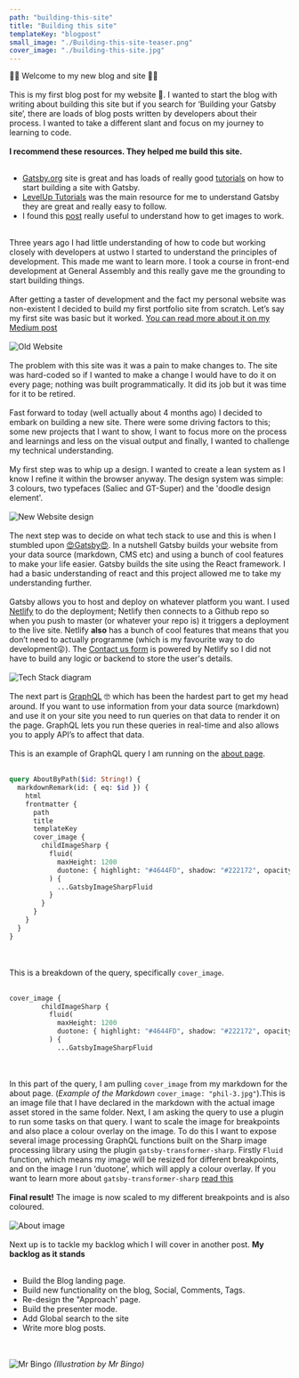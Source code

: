 ```yaml
---
path: "building-this-site"
title: "Building this site"
templateKey: "blogpost"
small_image: "./Building-this-site-teaser.png"
cover_image: "./building-this-site.jpg"
---
```


👋🏻 Welcome to my new blog and site 👋🏻
<br><br>
This is my first blog post for my website 🤞. I wanted to start the blog with writing about building this site but if you search for ‘Building your Gatsby site’, there are loads of blog posts written by developers about their process. I wanted to take a different slant and focus on my journey to learning to code.
<br><br>
**I recommend these resources. They helped me build this site.**
<br><br>

- [Gatsby.org](https://www.gatsbyjs.org) site is great and has loads of really good [tutorials](https://www.gatsbyjs.org/tutorial/) on how to start building a site with Gatsby.
- [LevelUp Tutorials](https://www.youtube.com/watch?v=b2H7fWhQcdE) was the main resource for me to understand Gatsby they are great and really easy to follow.
- I found this [post](https://codebushi.com/using-gatsby-image-version1/) really useful to understand how to get images to work.
  <br><br>

Three years ago I had little understanding of how to code but working closely with developers at ustwo I started to understand the principles of development. This made me want to learn more. I took a course in front-end development at General Assembly and this really gave me the grounding to start building things.
<br><br>
After getting a taster of development and the fact my personal website was non-existent I decided to build my first portfolio site from scratch. Let’s say my first site was basic but it worked. [You can read more about it on my Medium post](https://medium.com/@phillackmaker/2015-resolution-3eafe76044c2)
<br><br>
![Old Website](old-webiste.png)
<br><br>
The problem with this site was it was a pain to make changes to. The site was hard-coded so if I wanted to make a change I would have to do it on every page; nothing was built programmatically. It did its job but it was time for it to be retired.
<br><br>
Fast forward to today (well actually about 4 months ago) I decided to embark on building a new site. There were some driving factors to this; some new projects that I want to show, I want to focus more on the process and learnings and less on the visual output and finally, I wanted to challenge my technical understanding.
<br><br>
My first step was to whip up a design. I wanted to create a lean system as I know I refine it within the browser anyway. The design system was simple: 3 colours, two typefaces (Saliec and GT-Super) and the 'doodle design element'.
<br><br>
![New Website design](website-design.png)
<br><br>
The next step was to decide on what tech stack to use and this is when I stumbled upon [😍Gatsby😍](https://www.gatsbyjs.org). In a nutshell Gatsby builds your website from your data source (markdown, CMS etc) and using a bunch of cool features to make your life easier. Gatsby builds the site using the React framework. I had a basic understanding of react and this project allowed me to take my understanding further.
<br><br>
Gatsby allows you to host and deploy on whatever platform you want. I used [Netlify](https://www.netlify.com/) to do the deployment; Netlify then connects to a Github repo so when you push to master (or whatever your repo is) it triggers a deployment to the live site. Netlify **also** has a bunch of cool features that means that you don’t need to actually programme (which is my favourite way to do development😜). The [Contact us form](/about) is powered by Netlify so I did not have to build any logic or backend to store the user's details.
<br><br>
![Tech Stack diagram](Diagarms-blog-03.png)
<br><br>
The next part is [GraphQL](https://graphql.org/) 🤓 which has been the hardest part to get my head around. If you want to use information from your data source (markdown) and use it on your site you need to run queries on that data to render it on the page. GraphQL lets you run these queries in real-time and also allows you to apply API’s to affect that data.
<br><br>
This is an example of GraphQL query I am running on the [about page](/about).
<br><br>

```graphql
query AboutByPath($id: String!) {
  markdownRemark(id: { eq: $id }) {
    html
    frontmatter {
      path
      title
      templateKey
      cover_image {
        childImageSharp {
          fluid(
            maxHeight: 1200
            duotone: { highlight: "#4644FD", shadow: "#222172", opacity: 65 }
          ) {
            ...GatsbyImageSharpFluid
          }
        }
      }
    }
  }
}
```

<br><br>
This is a breakdown of the query, specifically `cover_image`.
<br><br>

```graphql
cover_image {
        childImageSharp {
          fluid(
            maxHeight: 1200
            duotone: { highlight: "#4644FD", shadow: "#222172", opacity: 65 }
          ) {
            ...GatsbyImageSharpFluid
```

<br><br>
In this part of the query, I am pulling `cover_image` from my markdown for the about page. (_Example of the Markdown_ `cover_image: "phil-3.jpg"`).This is an image file that I have declared in the markdown with the actual image asset stored in the same folder. Next, I am asking the query to use a plugin to run some tasks on that query. I want to scale the image for breakpoints and also place a colour overlay on the image. To do this I want to expose several image processing GraphQL functions built on the Sharp image processing library using the plugin `gatsby-transformer-sharp`. Firstly `Fluid` function, which means my image will be resized for different breakpoints, and on the image I run ‘duotone’, which will apply a colour overlay. If you want to learn more about `gatsby-transformer-sharp` [read this](https://image-processing.gatsbyjs.org/)
<br><br>
**Final result!** The image is now scaled to my different breakpoints and is also coloured.
<br><br>
![About image](about-screenshot.png)
<br><br>
Next up is to tackle my backlog which I will cover in another post.
**My backlog as it stands**
<br><br>

- Build the Blog landing page.
- Build new functionality on the blog, Social, Comments, Tags.
- Re-design the "Approach' page.
- Build the presenter mode.
- Add Global search to the site
- Write more blog posts.

<br><br>
![Mr Bingo](mr-bingo.jpeg)
_(Illustration by Mr Bingo)_
